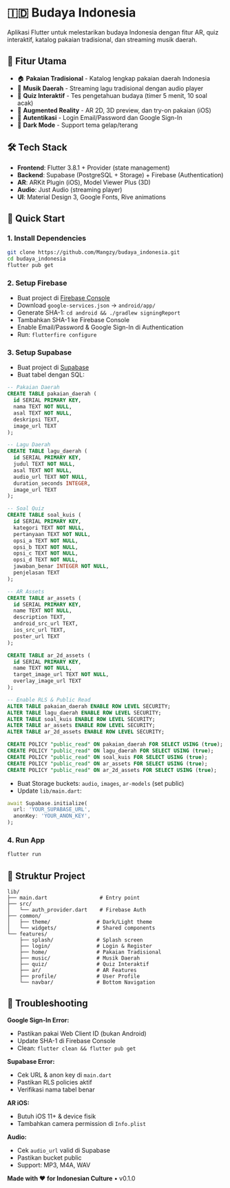# 🇮🇩 Budaya Indonesia

Aplikasi Flutter untuk melestarikan budaya Indonesia dengan fitur AR, quiz interaktif, katalog pakaian tradisional, dan streaming musik daerah.

## 📱 Fitur Utama

- 🏠 **Pakaian Tradisional** - Katalog lengkap pakaian daerah Indonesia
- 🎵 **Musik Daerah** - Streaming lagu tradisional dengan audio player
- 🎯 **Quiz Interaktif** - Tes pengetahuan budaya (timer 5 menit, 10 soal acak)
- 📸 **Augmented Reality** - AR 2D, 3D preview, dan try-on pakaian (iOS)
- 👤 **Autentikasi** - Login Email/Password dan Google Sign-In
- 🎨 **Dark Mode** - Support tema gelap/terang

## 🛠️ Tech Stack

- **Frontend**: Flutter 3.8.1 + Provider (state management)
- **Backend**: Supabase (PostgreSQL + Storage) + Firebase (Authentication)
- **AR**: ARKit Plugin (iOS), Model Viewer Plus (3D)
- **Audio**: Just Audio (streaming player)
- **UI**: Material Design 3, Google Fonts, Rive animations

## 🚀 Quick Start

### 1. Install Dependencies
```bash
git clone https://github.com/Mangzy/budaya_indonesia.git
cd budaya_indonesia
flutter pub get
```

### 2. Setup Firebase
- Buat project di [Firebase Console](https://console.firebase.google.com/)
- Download `google-services.json` → `android/app/`
- Generate SHA-1: `cd android && ./gradlew signingReport`
- Tambahkan SHA-1 ke Firebase Console
- Enable Email/Password & Google Sign-In di Authentication
- Run: `flutterfire configure`

### 3. Setup Supabase
- Buat project di [Supabase](https://app.supabase.com/)
- Buat tabel dengan SQL:

```sql
-- Pakaian Daerah
CREATE TABLE pakaian_daerah (
  id SERIAL PRIMARY KEY,
  nama TEXT NOT NULL,
  asal TEXT NOT NULL,
  deskripsi TEXT,
  image_url TEXT
);

-- Lagu Daerah
CREATE TABLE lagu_daerah (
  id SERIAL PRIMARY KEY,
  judul TEXT NOT NULL,
  asal TEXT NOT NULL,
  audio_url TEXT NOT NULL,
  duration_seconds INTEGER,
  image_url TEXT
);

-- Soal Quiz
CREATE TABLE soal_kuis (
  id SERIAL PRIMARY KEY,
  kategori TEXT NOT NULL,
  pertanyaan TEXT NOT NULL,
  opsi_a TEXT NOT NULL,
  opsi_b TEXT NOT NULL,
  opsi_c TEXT NOT NULL,
  opsi_d TEXT NOT NULL,
  jawaban_benar INTEGER NOT NULL,
  penjelasan TEXT
);

-- AR Assets
CREATE TABLE ar_assets (
  id SERIAL PRIMARY KEY,
  name TEXT NOT NULL,
  description TEXT,
  android_src_url TEXT,
  ios_src_url TEXT,
  poster_url TEXT
);

CREATE TABLE ar_2d_assets (
  id SERIAL PRIMARY KEY,
  name TEXT NOT NULL,
  target_image_url TEXT NOT NULL,
  overlay_image_url TEXT
);

-- Enable RLS & Public Read
ALTER TABLE pakaian_daerah ENABLE ROW LEVEL SECURITY;
ALTER TABLE lagu_daerah ENABLE ROW LEVEL SECURITY;
ALTER TABLE soal_kuis ENABLE ROW LEVEL SECURITY;
ALTER TABLE ar_assets ENABLE ROW LEVEL SECURITY;
ALTER TABLE ar_2d_assets ENABLE ROW LEVEL SECURITY;

CREATE POLICY "public_read" ON pakaian_daerah FOR SELECT USING (true);
CREATE POLICY "public_read" ON lagu_daerah FOR SELECT USING (true);
CREATE POLICY "public_read" ON soal_kuis FOR SELECT USING (true);
CREATE POLICY "public_read" ON ar_assets FOR SELECT USING (true);
CREATE POLICY "public_read" ON ar_2d_assets FOR SELECT USING (true);
```

- Buat Storage buckets: `audio`, `images`, `ar-models` (set public)
- Update `lib/main.dart`:
```dart
await Supabase.initialize(
  url: 'YOUR_SUPABASE_URL',
  anonKey: 'YOUR_ANON_KEY',
);
```

### 4. Run App
```bash
flutter run
```

## 📂 Struktur Project

```
lib/
├── main.dart                 # Entry point
├── src/
│   └── auth_provider.dart    # Firebase Auth
├── common/
│   ├── theme/               # Dark/Light theme
│   └── widgets/             # Shared components
└── features/
    ├── splash/              # Splash screen
    ├── login/               # Login & Register
    ├── home/                # Pakaian Tradisional
    ├── music/               # Musik Daerah
    ├── quiz/                # Quiz Interaktif
    ├── ar/                  # AR Features
    ├── profile/             # User Profile
    └── navbar/              # Bottom Navigation
```

## 🐛 Troubleshooting

**Google Sign-In Error:**
- Pastikan pakai Web Client ID (bukan Android)
- Update SHA-1 di Firebase Console
- Clean: `flutter clean && flutter pub get`

**Supabase Error:**
- Cek URL & anon key di `main.dart`
- Pastikan RLS policies aktif
- Verifikasi nama tabel benar

**AR iOS:**
- Butuh iOS 11+ & device fisik
- Tambahkan camera permission di `Info.plist`

**Audio:**
- Cek `audio_url` valid di Supabase
- Pastikan bucket public
- Support: MP3, M4A, WAV

**Made with ❤️ for Indonesian Culture** • v0.1.0

